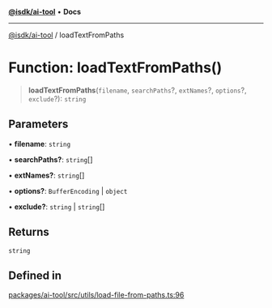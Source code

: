 [**@isdk/ai-tool**](../README.md) • **Docs**

***

[@isdk/ai-tool](../globals.md) / loadTextFromPaths

# Function: loadTextFromPaths()

> **loadTextFromPaths**(`filename`, `searchPaths`?, `extNames`?, `options`?, `exclude`?): `string`

## Parameters

• **filename**: `string`

• **searchPaths?**: `string`[]

• **extNames?**: `string`[]

• **options?**: `BufferEncoding` \| `object`

• **exclude?**: `string` \| `string`[]

## Returns

`string`

## Defined in

[packages/ai-tool/src/utils/load-file-from-paths.ts:96](https://github.com/isdk/ai-tool.js/blob/fe6b47f429fb128627d2210e367fa914b891d314/src/utils/load-file-from-paths.ts#L96)
